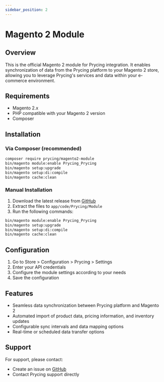 ```yaml
---
sidebar_position: 2
---
```


# Magento 2 Module

## Overview

This is the official Magento 2 module for Prycing integration. It enables synchronization of data from the Prycing platform to your Magento 2 store, allowing you to leverage Prycing's services and data within your e-commerce environment.

## Requirements

* Magento 2.x
* PHP compatible with your Magento 2 version
* Composer

## Installation

### Via Composer (recommended)

```bash
composer require prycing/magento2-module
bin/magento module:enable Prycing_Prycing
bin/magento setup:upgrade
bin/magento setup:di:compile
bin/magento cache:clean
```

### Manual Installation

1. Download the latest release from [GitHub](https://github.com/prycing/magento2-module)
2. Extract the files to `app/code/Prycing/Module`
3. Run the following commands:

```bash
bin/magento module:enable Prycing_Prycing
bin/magento setup:upgrade
bin/magento setup:di:compile
bin/magento cache:clean
```

## Configuration

1. Go to Store > Configuration > Prycing > Settings
2. Enter your API credentials
3. Configure the module settings according to your needs
4. Save the configuration

## Features

* Seamless data synchronization between Prycing platform and Magento 2
* Automated import of product data, pricing information, and inventory updates
* Configurable sync intervals and data mapping options
* Real-time or scheduled data transfer options

## Support

For support, please contact:

* Create an issue on [GitHub](https://github.com/prycing/magento2-module/issues)
* Contact Prycing support directly
